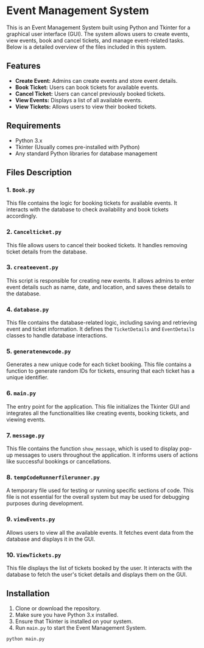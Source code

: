 # Event Management System

This is an Event Management System built using Python and Tkinter for a graphical user interface (GUI). The system allows users to create events, view events, book and cancel tickets, and manage event-related tasks. Below is a detailed overview of the files included in this system.

## Features

- **Create Event:** Admins can create events and store event details.
- **Book Ticket:** Users can book tickets for available events.
- **Cancel Ticket:** Users can cancel previously booked tickets.
- **View Events:** Displays a list of all available events.
- **View Tickets:** Allows users to view their booked tickets.

## Requirements

- Python 3.x
- Tkinter (Usually comes pre-installed with Python)
- Any standard Python libraries for database management

## Files Description

### 1. `Book.py`
This file contains the logic for booking tickets for available events. It interacts with the database to check availability and book tickets accordingly.

### 2. `Cancelticket.py`
This file allows users to cancel their booked tickets. It handles removing ticket details from the database.

### 3. `createevent.py`
This script is responsible for creating new events. It allows admins to enter event details such as name, date, and location, and saves these details to the database.

### 4. `database.py`
This file contains the database-related logic, including saving and retrieving event and ticket information. It defines the `TicketDetails` and `EventDetails` classes to handle database interactions.

### 5. `generatenewcode.py`
Generates a new unique code for each ticket booking. This file contains a function to generate random IDs for tickets, ensuring that each ticket has a unique identifier.

### 6. `main.py`
The entry point for the application. This file initializes the Tkinter GUI and integrates all the functionalities like creating events, booking tickets, and viewing events.

### 7. `message.py`
This file contains the function `show_message`, which is used to display pop-up messages to users throughout the application. It informs users of actions like successful bookings or cancellations.

### 8. `tempCodeRunnerfilerunner.py`
A temporary file used for testing or running specific sections of code. This file is not essential for the overall system but may be used for debugging purposes during development.

### 9. `viewEvents.py`
Allows users to view all the available events. It fetches event data from the database and displays it in the GUI.

### 10. `ViewTickets.py`
This file displays the list of tickets booked by the user. It interacts with the database to fetch the user's ticket details and displays them on the GUI.

## Installation

1. Clone or download the repository.
2. Make sure you have Python 3.x installed.
3. Ensure that Tkinter is installed on your system.
4. Run `main.py` to start the Event Management System.

```bash
python main.py
